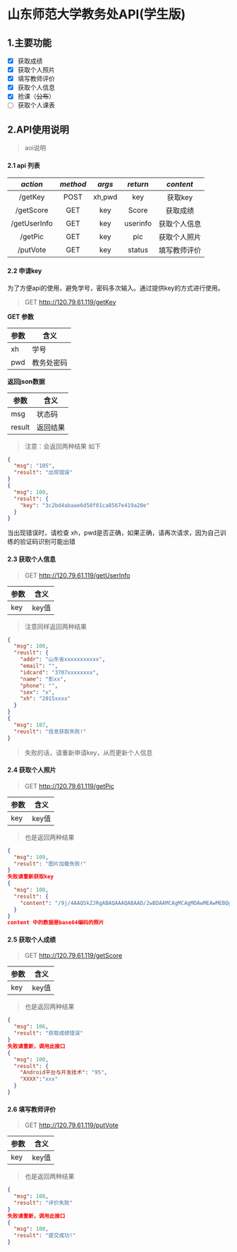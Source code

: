 # 山东师范大学教务处API(学生版)

## 1.主要功能

- [x] 获取成绩
- [x] 获取个人照片
- [x] 填写教师评价
- [x] 获取个人信息
- [x] 抢课（~~公布~~）
- [ ] 获取个人课表

## 2.API使用说明

> aoi说明

#### 2.1 api 列表

|   *action*   | *method* | *args* | *return* |  *content*   |
| :----------: | :------: | :----: | :------: | :----------: |
|   /getKey    |   POST    | xh,pwd |   key    |   获取key    |
|  /getScore   |   GET    |  key   |  Score   |   获取成绩   |
| /getUserInfo |   GET    |  key   | userinfo | 获取个人信息 |
|   /getPic    |   GET    |  key   |   pic    | 获取个人照片 |
|   /putVote   |   GET    |  key   |  status  | 填写教师评价 |

#### 2.2 申请key

  为了方便api的使用，避免学号，密码多次输入。通过提供key的方式进行使用。

> GET http://120.79.61.119/getKey

**GET 参数**

| 参数 | 含义       |
| ---- | ---------- |
| xh   | 学号       |
| pwd  | 教务处密码 |

**返回json数据**

| 参数   | 含义     |
| ------ | -------- |
| msg    | 状态码   |
| result | 返回结果 |

> 注意：会返回两种结果 如下

```json
{
  "msg": "105",
  "result": "出现错误"
}
{
  "msg": 100,
  "result": {
    "key": "3c2bd4abaae6d58f01ca8567e419a20e"
  }
}
```

  当出现错误时，请检查 xh，pwd是否正确，如果正确，请再次请求，因为自己训练的验证码识别可能出错
#### 2.3 获取个人信息
> GET  http://120.79.61.119/getUserInfo

| 参数 | 含义       |
| ---- | ---------- |
| key   | key值       |

> 注意同样返回两种结果
> 
```json
{
  "msg": 100,
  "reuslt": {
    "addr": "山东省xxxxxxxxxxx",
    "email": "",
    "idcard": "3707xxxxxxxx",
    "name": "彭xx",
    "phone": "",
    "sex": "x",
    "xh": "2015xxxx"
  }
}
{
  "msg": 107,
  "reuslt": "信息获取失败!"
}
```
>失败的话，请重新申请key，从而更新个人信息
>
#### 2.4 获取个人照片
>GET  http://120.79.61.119/getPic
>

| 参数 | 含义       |
| ---- | ---------- |
| key   | key值       |

> 也是返回两种结果
> 
```json
{
  "msg": 109,
  "result": "图片加载失败!"
}
失败请重新获取key
{
  "msg": 100,
  "result": {
    "content": "/9j/4AAQSkZJRgABAQAAAQABAAD/2wBDAAMCAgMCAgMDAwMEAwMEBQgFBQQEBQoHBwYIDAoMDAsKCwsNDhIQDQ4"
  }
}
content 中的数据是base64编码的照片
```
#### 2.5 获取个人成绩

> GET http://120.79.61.119/getScore

| 参数 | 含义       |
| ---- | ---------- |
| key   | key值       |

> 也是返回两种结果
> 
```json
{
  "msg": 106,
  "result": "获取成绩错误"
}
失败请重新，调用此接口
{
  "msg": 100,
  "result": {
    "Android平台与开发技术": "95",
    "XXXX":"xxx"
  }
}
```
#### 2.6 填写教师评价

> GET http://120.79.61.119/putVote

| 参数 | 含义       |
| ---- | ---------- |
| key   | key值       |

> 也是返回两种结果
> 
```json
{
  "msg": 108,
  "result": "评价失败"
}
失败请重新，调用此接口
{
  "msg": 100,
  "result": "提交成功!"
}
```
